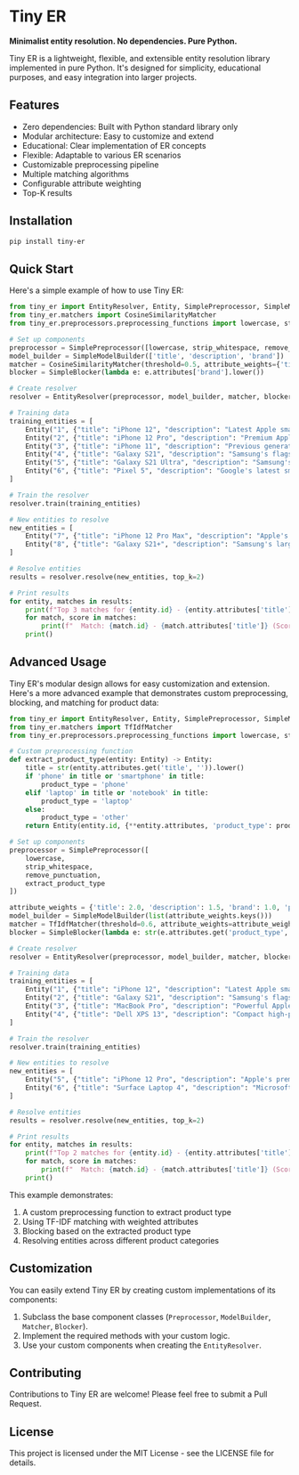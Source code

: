 # Tiny ER

**Minimalist entity resolution. No dependencies. Pure Python.**

Tiny ER is a lightweight, flexible, and extensible entity resolution library implemented in pure Python. It's designed for simplicity, educational purposes, and easy integration into larger projects.

## Features

- Zero dependencies: Built with Python standard library only
- Modular architecture: Easy to customize and extend
- Educational: Clear implementation of ER concepts
- Flexible: Adaptable to various ER scenarios
- Customizable preprocessing pipeline
- Multiple matching algorithms
- Configurable attribute weighting
- Top-K results

## Installation

```bash
pip install tiny-er
```

## Quick Start

Here's a simple example of how to use Tiny ER:

```python
from tiny_er import EntityResolver, Entity, SimplePreprocessor, SimpleModelBuilder, SimpleBlocker
from tiny_er.matchers import CosineSimilarityMatcher
from tiny_er.preprocessors.preprocessing_functions import lowercase, strip_whitespace, remove_punctuation

# Set up components
preprocessor = SimplePreprocessor([lowercase, strip_whitespace, remove_punctuation])
model_builder = SimpleModelBuilder(['title', 'description', 'brand'])
matcher = CosineSimilarityMatcher(threshold=0.5, attribute_weights={'title': 2.0, 'description': 1.5, 'brand': 1.0})
blocker = SimpleBlocker(lambda e: e.attributes['brand'].lower())

# Create resolver
resolver = EntityResolver(preprocessor, model_builder, matcher, blocker)

# Training data
training_entities = [
    Entity("1", {"title": "iPhone 12", "description": "Latest Apple smartphone", "brand": "Apple"}),
    Entity("2", {"title": "iPhone 12 Pro", "description": "Premium Apple smartphone", "brand": "Apple"}),
    Entity("3", {"title": "iPhone 11", "description": "Previous generation Apple smartphone", "brand": "Apple"}),
    Entity("4", {"title": "Galaxy S21", "description": "Samsung's flagship phone", "brand": "Samsung"}),
    Entity("5", {"title": "Galaxy S21 Ultra", "description": "Samsung's premium flagship phone", "brand": "Samsung"}),
    Entity("6", {"title": "Pixel 5", "description": "Google's latest smartphone", "brand": "Google"}),
]

# Train the resolver
resolver.train(training_entities)

# New entities to resolve
new_entities = [
    Entity("7", {"title": "iPhone 12 Pro Max", "description": "Apple's largest premium smartphone", "brand": "Apple"}),
    Entity("8", {"title": "Galaxy S21+", "description": "Samsung's large screen flagship", "brand": "Samsung"}),
]

# Resolve entities
results = resolver.resolve(new_entities, top_k=2)

# Print results
for entity, matches in results:
    print(f"Top 3 matches for {entity.id} - {entity.attributes['title']}:")
    for match, score in matches:
        print(f"  Match: {match.id} - {match.attributes['title']} (Score: {score:.2f})")
    print()
```

## Advanced Usage

Tiny ER's modular design allows for easy customization and extension. Here's a more advanced example that demonstrates custom preprocessing, blocking, and matching for product data:

```python
from tiny_er import EntityResolver, Entity, SimplePreprocessor, SimpleModelBuilder, SimpleBlocker
from tiny_er.matchers import TfIdfMatcher
from tiny_er.preprocessors.preprocessing_functions import lowercase, strip_whitespace, remove_punctuation

# Custom preprocessing function
def extract_product_type(entity: Entity) -> Entity:
    title = str(entity.attributes.get('title', '')).lower()
    if 'phone' in title or 'smartphone' in title:
        product_type = 'phone'
    elif 'laptop' in title or 'notebook' in title:
        product_type = 'laptop'
    else:
        product_type = 'other'
    return Entity(entity.id, {**entity.attributes, 'product_type': product_type})

# Set up components
preprocessor = SimplePreprocessor([
    lowercase,
    strip_whitespace,
    remove_punctuation,
    extract_product_type
])

attribute_weights = {'title': 2.0, 'description': 1.5, 'brand': 1.0, 'product_type': 0.5}
model_builder = SimpleModelBuilder(list(attribute_weights.keys()))
matcher = TfIdfMatcher(threshold=0.6, attribute_weights=attribute_weights)
blocker = SimpleBlocker(lambda e: str(e.attributes.get('product_type', '')))

# Create resolver
resolver = EntityResolver(preprocessor, model_builder, matcher, blocker)

# Training data
training_entities = [
    Entity("1", {"title": "iPhone 12", "description": "Latest Apple smartphone", "brand": "Apple"}),
    Entity("2", {"title": "Galaxy S21", "description": "Samsung's flagship phone", "brand": "Samsung"}),
    Entity("3", {"title": "MacBook Pro", "description": "Powerful Apple laptop", "brand": "Apple"}),
    Entity("4", {"title": "Dell XPS 13", "description": "Compact high-performance notebook", "brand": "Dell"}),
]

# Train the resolver
resolver.train(training_entities)

# New entities to resolve
new_entities = [
    Entity("5", {"title": "iPhone 12 Pro", "description": "Apple's premium smartphone", "brand": "Apple"}),
    Entity("6", {"title": "Surface Laptop 4", "description": "Microsoft's sleek notebook", "brand": "Microsoft"}),
]

# Resolve entities
results = resolver.resolve(new_entities, top_k=2)

# Print results
for entity, matches in results:
    print(f"Top 2 matches for {entity.id} - {entity.attributes['title']}:")
    for match, score in matches:
        print(f"  Match: {match.id} - {match.attributes['title']} (Score: {score:.2f})")
    print()
```

This example demonstrates:

1. A custom preprocessing function to extract product type
2. Using TF-IDF matching with weighted attributes
3. Blocking based on the extracted product type
4. Resolving entities across different product categories

## Customization

You can easily extend Tiny ER by creating custom implementations of its components:

1. Subclass the base component classes (`Preprocessor`, `ModelBuilder`, `Matcher`, `Blocker`).
2. Implement the required methods with your custom logic.
3. Use your custom components when creating the `EntityResolver`.

## Contributing

Contributions to Tiny ER are welcome! Please feel free to submit a Pull Request.

## License

This project is licensed under the MIT License - see the LICENSE file for details.

